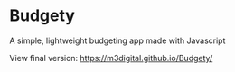 # Budgety
A simple, lightweight budgeting app made with Javascript

View final version: https://m3digital.github.io/Budgety/
